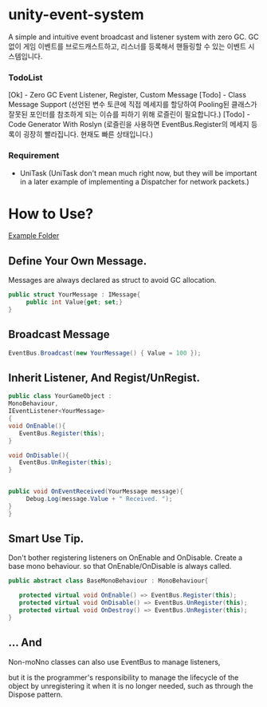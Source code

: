 # unity-event-system

A simple and intuitive event broadcast and listener system with zero GC. 
GC없이 게임 이벤트를 브로드캐스트하고, 리스너를 등록해서 핸들링할 수 있는 이벤트 시스템입니다.


### TodoList
[Ok] - Zero GC Event Listener, Register, Custom Message
[Todo] - Class Message Support (선언된 변수 토큰에 직접 메세지를 할당하여 Pooling된 클래스가 잘못된 포인터를 참조하게 되는 이슈를 피하기 위해 로즐린이 필요합니다.)
[Todo] - Code Generator With Roslyn (로즐린을 사용하면 EventBus.Register의 메세지 등록이 굉장히 빨라집니다. 현재도 빠른 상태입니다.)



### Requirement
- UniTask (UniTask don't mean much right now, but they will be important in a later example of implementing a Dispatcher for network packets.)


# How to Use?
[Example Folder](https://github.com/shlifedev/unity-event-system/tree/main/GameEvent/Example)

## Define Your Own Message.

Messages are always declared as struct to avoid GC allocation. 

```cs
public struct YourMessage : IMessage{
     public int Value{get; set;}
}
```


## Broadcast Message

```cs
EventBus.Broadcast(new YourMessage() { Value = 100 });
```


## Inherit Listener, And Regist/UnRegist.
```cs
public class YourGameObject :
MonoBehaviour, 
IEventListener<YourMessage>
{
void OnEnable(){
   EventBus.Register(this);
}

void OnDisable(){
   EventBus.UnRegister(this);
}


public void OnEventReceived(YourMessage message){
     Debug.Log(message.Value + " Received. ");
}
}
```

 


## Smart Use Tip.

Don't bother registering listeners on OnEnable and OnDisable. 
Create a base mono behaviour. so that OnEnable/OnDisable is always called.

```cs
public abstract class BaseMonoBehaviour : MonoBehaviour{

   protected virtual void OnEnable() => EventBus.Register(this);
   protected virtual void OnDisable() => EventBus.UnRegister(this); 
   protected virtual void OnDestroy() => EventBus.UnRegister(this); 
}
```


## ... And

Non-moNno classes can also use EventBus to manage listeners,

but it is the programmer's responsibility to manage the lifecycle of the object by unregistering it when it is no longer needed, such as through the Dispose pattern. 
